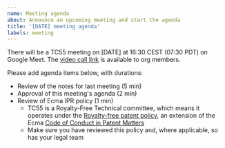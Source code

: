 ```yaml
---
name: Meeting agenda
about: Announce an upcoming meeting and start the agenda
title: '[DATE] meeting agenda'
labels: meeting
---
```


<!-- Don't forget to edit the date in the title too! -->

There will be a TC55 meeting on [DATE] at 16:30 CEST (07:30 PDT) on Google Meet. The [video call link][call] is available to org members.

Please add agenda items below, with durations:

- Review of the notes for last meeting (5 min)
- Approval of this meeting's agenda (2 min)
- Review of Ecma IPR policy (1 min)
    - TC55 is a Royalty-Free Technical committee, which means it operates under the [Royalty-free patent policy][rfp], an extension of the Ecma [Code of Conduct in Patent Matters][patent]
    - Make sure you have reviewed this policy and, where applicable, so has your legal team
<!-- TODO uncomment after CoC is published. -->
<!-- - Review of the [Code of Conduct][coc] (2 min) -->

[call]: https://github.com/WinterTC55?view_as=member
[rfp]: https://ecma-international.org/policies/by-ipr/royalty-free-patent-policy-extension-option/
[patent]: https://ecma-international.org/policies/by-ipr/code-of-conduct-in-patent-matters/
[coc]: https://github.com/WinterTC55/.github/tree/main/CODE_OF_CONDUCT.md
